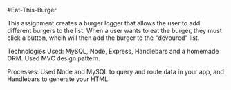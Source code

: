#Eat-This-Burger

This assignment creates a burger logger that allows the user to add different burgers to the list. When a user wants to eat the burger, they must click a button, whcih will then add the burger to the "devoured" list.

Technologies Used: 
MySQL, Node, Express, Handlebars and a homemade ORM. Used MVC design pattern.

Processes: 
Used Node and MySQL to query and route data in your app, and Handlebars to generate your HTML.
